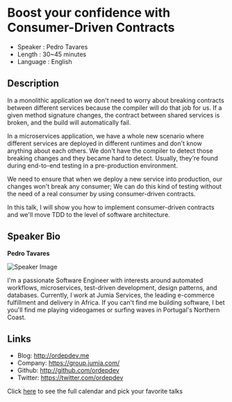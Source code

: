 Boost your confidence with Consumer-Driven Contracts
========================

* Speaker   : Pedro Tavares
* Length    : 30~45 minutes
* Language  : English

Description
-----------

In a monolithic application we don't need to worry about breaking contracts between different services because the compiler will do that job for us. If a given method signature changes, the contract between shared services is broken, and the build will automatically fail.

In a microservices application, we have a whole new scenario where different services are deployed in different runtimes and don't know anything about each others. We don't have the compiler to detect those breaking changes and they became hard to detect. Usually, they're found during end-to-end testing in a pre-production environment.

We need to ensure that when we deploy a new service into production, our changes won't break any consumer; We can do this kind of testing without the need of a real consumer by using consumer-driven contracts.

In this talk, I will show you how to implement consumer-driven contracts and we'll move TDD to the level of software architecture.

Speaker Bio
-----------

**Pedro Tavares**

![Speaker Image](https://avatars2.githubusercontent.com/u/1714825?v=4&s=460)

I'm a passionate Software Engineer with interests around automated workflows, microservices, test-driven development, design patterns, and databases. Currently, I work at Jumia Services, the leading e-commerce fulfillment and delivery in Africa. If you can't find me building software, I bet you'll find me playing videogames or surfing waves in Portugal's Northern Coast.

Links
-----

* Blog: http://ordepdev.me
* Company: https://group.jumia.com/
* Github: http://github.com/ordepdev
* Twitter: https://twitter.com/ordepdev

Click [here][1] to see the full calendar and pick your favorite talks

[1]: https://pixels.camp/schedule/
